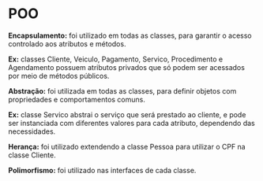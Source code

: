 # __POO__

__Encapsulamento:__ foi utilizado em todas as classes, para garantir o acesso controlado aos atributos e métodos.

__Ex:__ classes Cliente, Veiculo, Pagamento, Servico, Procedimento e Agendamento possuem atributos privados que só podem ser acessados por meio de métodos públicos.

__Abstração:__ foi utilizada em todas as classes, para definir objetos com propriedades e comportamentos comuns.

__Ex:__ classe Servico abstrai o serviço que será prestado ao cliente, e pode ser instanciada com diferentes valores para cada atributo, dependendo das necessidades.

__Herança:__ foi utilizado extendendo a classe Pessoa para utilizar o CPF na classe Cliente.

__Polimorfismo:__ foi utilizado nas interfaces de cada classe.